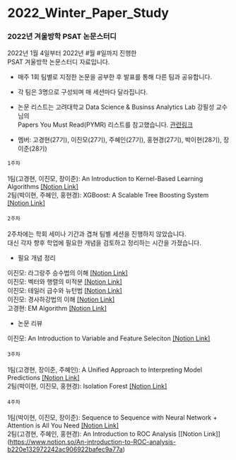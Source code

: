 # 2022_Winter_Paper_Study

### 2022년 겨울방학 PSAT 논문스터디


2022년 1월 4일부터 2022년 #월 #일까지 진행한 <br>
PSAT 겨울방학 논문스터디 자료입니다.

* 매주 1회 팀별로 지정한 논문을 공부한 후 발표를 통해 다른 팀과 공유합니다.

* 각 팀은 3명으로 구성되며 매 세션마다 달라집니다.

* 논문 리스트는 고려대학교 Data Science & Businss Analytics Lab 강필성 교수님의 <br>
Papers You Must Read(PYMR) 리스트를 참고했습니다. [관련링크](https://www.notion.so/c3b3474d18ef4304b23ea360367a5137?v=5d763ad5773f44eb950f49de7d7671bd)


* 멤버: 고경현(27기), 이진모(27기), 주혜인(27기), 홍현경(27기), 박이현(28기), 장이준(28기)


`1주차` <br>
<br>
1팀(고경현, 이진모, 장이준): An Introduction to Kernel-Based Learning Algorithms [[Notion Link]](https://well-scabiosa-7d1.notion.site/Support-Vector-Machine-SVM-c20767c5076344e78411f94e25177cec) <br>
2팀(박이현, 주혜인, 홍현경): XGBoost: A Scalable Tree Boosting System [[Notion Link]](https://sideways-capacity-71f.notion.site/XGBoost-A-Scalable-Tree-Boosting-System-5a762185b7604816b39575328beb2e97)
<br>
<br>
`2주차` <br>
<br>
2주차에는 학회 세미나 기간과 겹쳐 팀별 세션을 진행하지 않았습니다. <br>
대신 각자 향후 학업에 필요한 개념을 검토하고 정리하는 시간을 가졌습니다. <br>

* 필요 개념 정리 <br>

이진모: 라그랑주 승수법의 이해 [[Notion Link]](https://superficial-fernleaf-a58.notion.site/f567695fc0b040a98dff4ffee28f25d7) <br>
이진모: 벡터와 행렬의 미적분 [[Notion Link]](https://superficial-fernleaf-a58.notion.site/39b7bd75e46a42e8824f24f26efe8387) <br>
이진모: 테일러 급수와 뉴턴법 [[Notion Link]](https://superficial-fernleaf-a58.notion.site/ceaad71b0c2942c48db4f2676eb3c2d3) <br>
이진모: 경사하강법의 이해 [[Notion Link]](https://superficial-fernleaf-a58.notion.site/7b1b189ac99e4de99eb32d7ecdea544f) <br>
고경현: EM Algorithm [[Notion Link]](https://maze-goose-a79.notion.site/EM-Algorithm-07259d9a49824df4803b86d0e30468bd) <br>

* 논문 리뷰 <br>

이진모: An Introduction to Variable and Feature Seleciton [[Notion Link]](https://superficial-fernleaf-a58.notion.site/An-Introduction-to-Variable-and-Feature-Selection-be6fd75451e8437f91265b62588267f4)
<br>
<br>
`3주차` <br>
<br>
1팀(고경현, 장이준, 주혜인): A Unified Approach to Interpreting Model Predictions [[Notion Link]](https://well-scabiosa-7d1.notion.site/2-1-3f1154e1cc6c4b4abb10984caa77ae24) <br>
2팀(박이현, 이진모, 홍현경): Isolation Forest [[Notion Link]](https://superficial-fernleaf-a58.notion.site/Isolation-Forest-d862cd9a42eb4aee83cc2cea52b94fb6)
<br>
<br>
`4주차` <br>
<br>
1팀(박이현, 이진모, 장이준): Sequence to Sequence with Neural Network + Attention is All You Need [[Notion Link]](https://superficial-fernleaf-a58.notion.site/Sequence-to-Sequence-Learning-with-Neural-Networks-Attention-is-All-You-Need-31ad16a74fcf48b2aad55076b535ec4b) <br>
2팀(고경현, 주혜인, 홍현경): An Introduction to ROC Analysis [[Notion Link]] (https://www.notion.so/An-introduction-to-ROC-analysis-b220e132972242ac906922bafec9a77a)

